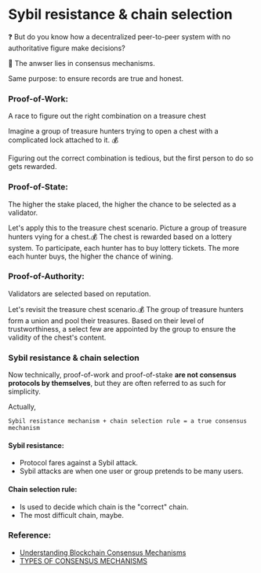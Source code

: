 # Sybil resistance & chain selection

:question: But do you know how a decentralized peer-to-peer system with no authoritative figure make decisions?

:information_desk_person: The anwser lies in consensus mechanisms.

Same purpose: to ensure records are true and honest.

### Proof-of-Work:

A race to figure out the right combination on a treasure chest

Imagine a group of treasure hunters trying to open a chest with a complicated lock attached to it. :moneybag:

Figuring out the correct combination is tedious, but the first person to do so gets rewarded.

### Proof-of-State:

The higher the stake placed, the higher the chance to be selected as a validator.

Let's apply this to the treasure chest scenario.
Picture a group of treasure hunters vying for a chest.:moneybag:
The chest is rewarded based on a lottery system. To participate, each hunter has to buy lottery tickets. The more each hunter buys, the higher the chance of wining.

### Proof-of-Authority:

Validators are selected based on reputation.

Let's revisit the treasure chest scenario.:moneybag:
The group of treasure hunters form a union and pool their treasures. Based on their level of trustworthiness, a select few are appointed by the group to ensure the validity of the chest's content.

### Sybil resistance & chain selection

Now technically, proof-of-work and proof-of-stake **are not consensus protocols by themselves**, but they are often referred to as such for simplicity.

Actually, 
```
Sybil resistance mechanism + chain selection rule = a true consensus mechanism
```

#### Sybil resistance:

- Protocol fares against a Sybil attack.
- Sybil attacks are when one user or group pretends to be many users. 

#### Chain selection rule:

- Is used to decide which chain is the "correct" chain.
- The most difficult chain, maybe.

### Reference: 

- [Understanding Blockchain Consensus Mechanisms](https://www.youtube.com/watch?v=ojxfbN78WFQ)
- [TYPES OF CONSENSUS MECHANISMS](https://ethereum.org/en/developers/docs/consensus-mechanisms/)